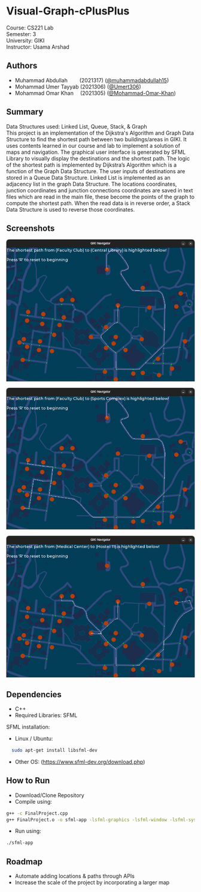 # Visual-Graph-cPlusPlus

Course:     CS221 Lab\
Semester:   3\
University: GIKI\
Instructor: Usama Arshad


## Authors

- Muhammad Abdullah&emsp; &emsp;(2021317) ([@muhammadabdullah15](https://github.com/muhammadabdullah15/))
- Mohammad Umer Tayyab (2021306) ([@Umert306](https://github.com/Umert306))
- Mohammad Omar Khan&emsp; (2021305) ([@Mohammad-Omar-Khan](https://github.com/Mohammad-Omar-Khan))


## Summary

Data Structures used:
Linked List, Queue, Stack, & Graph\
This project is an implementation of the Dijkstra's Algorithm and Graph Data Structure to find the shortest path between two buildings/areas in GIKI. It uses contents learned in our course and lab to implement a solution of maps and navigation. The graphical user interface is generated by SFML Library to visually display the destinations and the shortest path. The logic of the shortest path is implemented by Dijkstra’s Algorithm which is a function of the Graph Data Structure. The user inputs of destinations are stored in a Queue Data Structure. Linked List is implemented as an adjacency list in the graph Data Structure. The locations coordinates, junction coordinates and junction connections coordinates are saved in text files which are read in the main file, these become the points of the graph to compute the shortest path. When the read  data is in reverse order, a Stack Data Structure is used to reverse those coordinates. 


## Screenshots

![Demo1](/Media/Demo1.png)

![Demo2](/Media/Demo2.png)

![Demo3](/Media/Demo3.png)

## Dependencies

- C++
- Required Libraries: SFML

SFML installation:
- Linux / Ubuntu:
```bash
  sudo apt-get install libsfml-dev
```
- Other OS:
(https://www.sfml-dev.org/download.php)

    
## How to Run
- Download/Clone Repository
- Compile using:
```bash
g++ -c FinalProject.cpp
g++ FinalProject.o -o sfml-app -lsfml-graphics -lsfml-window -lsfml-system
```
- Run using:
```bash
./sfml-app
```

## Roadmap

- Automate adding locations & paths through APIs
- Increase the scale of the project by incorporating a larger map
